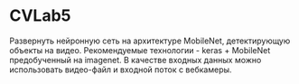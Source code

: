 # CVLab5
Развернуть нейронную сеть на архитектуре MobileNet, детектирующую объекты на видео. Рекомендуемые технологии - keras + MobileNet предобученный на imagenet. В качестве входных данных можно использовать видео-файл и входной поток с вебкамеры. 

